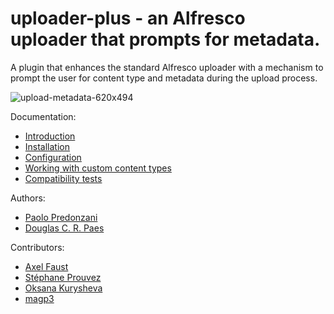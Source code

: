 # uploader-plus - an Alfresco uploader that prompts for metadata.

A plugin that enhances the standard Alfresco uploader with a mechanism to prompt
the user for content type and metadata during the upload process.

![upload-metadata-620x494](https://cloud.githubusercontent.com/assets/6525590/4976885/43a5ec50-68ea-11e4-8720-ce10e63680b5.png)

Documentation:

* [Introduction](http://softwareloop.com/uploader-plus-an-alfresco-uploader-that-prompts-for-metadata/)
* [Installation](http://softwareloop.com/uploader-plus-installation/)
* [Configuration](http://softwareloop.com/uploader-plus-configuration/)
* [Working with custom content types](http://softwareloop.com/uploader-plus-working-with-custom-content-types/)
* [Compatibility tests](http://softwareloop.com/uploader-plus-compatibility-tests/)

Authors:

* [Paolo Predonzani](https://github.com/softwareloop)
* [Douglas C. R. Paes](https://github.com/douglascrp)

Contributors:

* [Axel Faust](https://github.com/AFaust)
* [Stéphane Prouvez](https://github.com/sprouvez)
* [Oksana Kurysheva](https://github.com/aviriel)
* [magp3](https://github.com/magp3)

